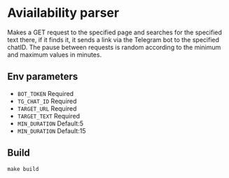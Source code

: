 # Aviailability parser

Makes a GET request to the specified page and searches for the specified text there, if it finds it, it sends a link via the Telegram bot to the specified chatID.
The pause between requests is random according to the minimum and maximum values in minutes.

## Env parameters

- `BOT_TOKEN` Required
- `TG_CHAT_ID` Required
- `TARGET_URL` Required
- `TARGET_TEXT` Required
- `MIN_DURATION` Default:5
- `MIN_DURATION` Default:15

## Build

`make build`
